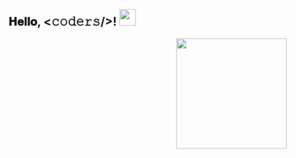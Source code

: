 <h2> 𝐇𝐞𝐥𝐥𝐨, <𝚌𝚘𝚍𝚎𝚛𝚜/>! <img src="https://user-images.githubusercontent.com/47572837/87729830-e0b9d480-c7e3-11ea-9a6e-181a6eb1919e.png" width="30px"></h2>

<img align='right' src='https://user-images.githubusercontent.com/5713670/87202985-820dcb80-c2b6-11ea-9f56-7ec461c497c3.gif' width='200"'>

<!--
**vsasvipul0605/vsasvipul0605** is a ✨ _special_ ✨ repository because its `README.md` (this file) appears on your GitHub profile.

Here are some ideas to get you started:

- 🔭 I’m currently working on ...
- 🌱 I’m currently learning ...
- 👯 I’m looking to collaborate on ...
- 🤔 I’m looking for help with ...
- 💬 Ask me about ...
- 📫 How to reach me: ...
- 😄 Pronouns: ...
- ⚡ Fun fact: ...
-->
